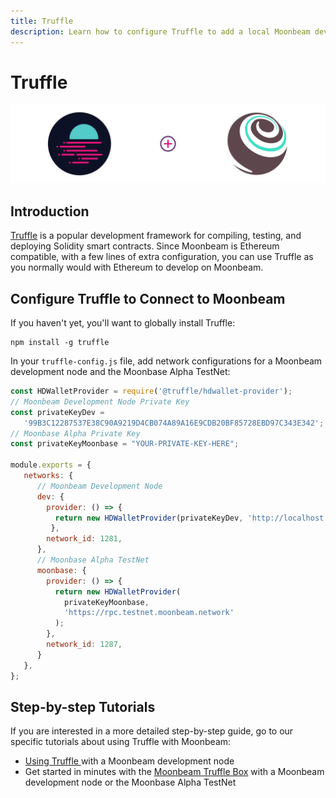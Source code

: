 ```yaml
---
title: Truffle
description: Learn how to configure Truffle to add a local Moonbeam development node and the Moonbase Alpha TestNet as networks for testing and deploying Solidity smart contracts.
---
```


# Truffle

![Intro diagram](/images/integrations/integrations-truffle-banner.png)

## Introduction

[Truffle](https://www.trufflesuite.com/truffle) is a popular development framework for compiling, testing, and deploying Solidity smart contracts. Since Moonbeam is Ethereum compatible, with a few lines of extra configuration, you can use Truffle as you normally would with Ethereum to develop on Moonbeam.

## Configure Truffle to Connect to Moonbeam

If you haven't yet, you'll want to globally install Truffle:

```
npm install -g truffle
```

In your `truffle-config.js` file, add network configurations for a Moonbeam development node and the Moonbase Alpha TestNet:

```javascript
const HDWalletProvider = require('@truffle/hdwallet-provider');
// Moonbeam Development Node Private Key
const privateKeyDev =
   '99B3C12287537E38C90A9219D4CB074A89A16E9CDB20BF85728EBD97C343E342';
// Moonbase Alpha Private Key
const privateKeyMoonbase = "YOUR-PRIVATE-KEY-HERE";

module.exports = {
   networks: {
      // Moonbeam Development Node
      dev: {
        provider: () => {
          return new HDWalletProvider(privateKeyDev, 'http://localhost:9933/')
         },
        network_id: 1281,
      },
      // Moonbase Alpha TestNet
      moonbase: {
        provider: () => {
          return new HDWalletProvider(
            privateKeyMoonbase,
            'https://rpc.testnet.moonbeam.network'
          );
        },
        network_id: 1287,
      }
   },
};
```

## Step-by-step Tutorials

If you are interested in a more detailed step-by-step guide, go to our specific tutorials about using Truffle with Moonbeam:

- [Using Truffle
](/tutorials/local-node/using-truffle/) with a Moonbeam development node
- Get started in minutes with the [Moonbeam Truffle Box](/tutorials/local-node/moonbeam-truffle-box) with a Moonbeam development node or the Moonbase Alpha TestNet
